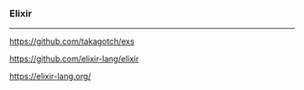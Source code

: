 ### Elixir
---
https://github.com/takagotch/exs


https://github.com/elixir-lang/elixir

https://elixir-lang.org/

```
```

```
```

```
```



